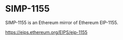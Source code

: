# SIMP-1155

SIMP-1155 is an Ethereum mirror of Ethereum EIP-1155.

https://eips.ethereum.org/EIPS/eip-1155